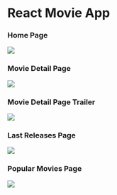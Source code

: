# React Movie App

### Home Page
![](https://res.cloudinary.com/cloudfrancisco/image/upload/v1615321835/Apps%20de%20React%20Js/homepage_wvjnfi.png)

### Movie Detail Page
![](https://res.cloudinary.com/cloudfrancisco/image/upload/v1615321837/Apps%20de%20React%20Js/MovieDetail_ipkzzl.png)

### Movie Detail Page Trailer
![](https://res.cloudinary.com/cloudfrancisco/image/upload/v1615321836/Apps%20de%20React%20Js/MovieDetailVideo_kxr1lh.png)

### Last Releases Page
![](https://res.cloudinary.com/cloudfrancisco/image/upload/v1615497825/Apps%20de%20React%20Js/ultimosLazamientos_lluhgz.png)


### Popular Movies Page
![](https://res.cloudinary.com/cloudfrancisco/image/upload/v1615497825/Apps%20de%20React%20Js/populares_mws51g.png)
